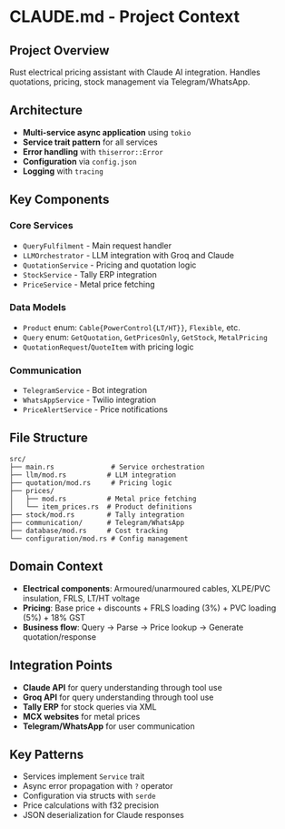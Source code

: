 # CLAUDE.md - Project Context

## Project Overview
Rust electrical pricing assistant with Claude AI integration. Handles quotations, pricing, stock management via Telegram/WhatsApp.

## Architecture
- **Multi-service async application** using `tokio`
- **Service trait pattern** for all services
- **Error handling** with `thiserror::Error`
- **Configuration** via `config.json`
- **Logging** with `tracing`

## Key Components

### Core Services
- `QueryFulfilment` - Main request handler
- `LLMOrchestrator` - LLM integration with Groq and Claude
- `QuotationService` - Pricing and quotation logic
- `StockService` - Tally ERP integration
- `PriceService` - Metal price fetching

### Data Models
- `Product` enum: `Cable{PowerControl{LT/HT}}`, `Flexible`, etc.
- `Query` enum: `GetQuotation`, `GetPricesOnly`, `GetStock`, `MetalPricing`
- `QuotationRequest`/`QuoteItem` with pricing logic

### Communication
- `TelegramService` - Bot integration
- `WhatsAppService` - Twilio integration
- `PriceAlertService` - Price notifications

## File Structure
```
src/
├── main.rs              # Service orchestration
├── llm/mod.rs          # LLM integration
├── quotation/mod.rs     # Pricing logic
├── prices/
│   ├── mod.rs          # Metal price fetching
│   └── item_prices.rs  # Product definitions
├── stock/mod.rs        # Tally integration
├── communication/      # Telegram/WhatsApp
├── database/mod.rs     # Cost tracking
└── configuration/mod.rs # Config management
```

## Domain Context
- **Electrical components**: Armoured/unarmoured cables, XLPE/PVC insulation, FRLS, LT/HT voltage
- **Pricing**: Base price + discounts + FRLS loading (3%) + PVC loading (5%) + 18% GST
- **Business flow**: Query → Parse → Price lookup → Generate quotation/response

## Integration Points
- **Claude API** for query understanding through tool use
- **Groq API** for query understanding through tool use
- **Tally ERP** for stock queries via XML
- **MCX websites** for metal prices
- **Telegram/WhatsApp** for user communication

## Key Patterns
- Services implement `Service` trait
- Async error propagation with `?` operator
- Configuration via structs with `serde`
- Price calculations with f32 precision
- JSON deserialization for Claude responses